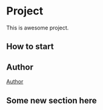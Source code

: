 ﻿# Project
This is awesome project.
## How to start

## Author
[Author](author.md)

## Some new section here

